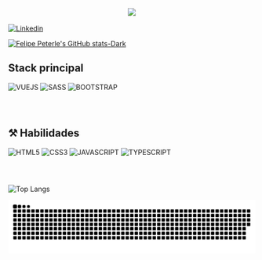 <div align="center">
<img width="70%" src="https://i.imgur.com/w5WC9m1.png" style="max-width: 100%;">
</div>

[![Linkedin](https://img.shields.io/badge/LinkedIn-0077B5?style=for-the-badge&logo=linkedin&logoColor=white)](https://www.linkedin.com/in/felipe-peterle/)

[![Felipe Peterle's GitHub stats-Dark](https://github-readme-stats.vercel.app/api?username=FelipePeterle&show_icons=true&theme=dark#gh-dark-mode-only)](https://github.com/anuraghazra/github-readme-stats#gh-dark-mode-only)

## Stack principal

<div style="padding-bottom:30px">

<a><img alt="VUEJS" src="https://img.shields.io/badge/Vue.js-35495E?style=for-the-badge&logo=vue.js&logoColor=4FC08D"></a>
<a><img alt="SASS" src="https://img.shields.io/badge/Sass-CC6699?style=for-the-badge&logo=sass&logoColor=white"><a>
<a><img alt="BOOTSTRAP" src="https://img.shields.io/badge/Bootstrap-563D7C?style=for-the-badge&logo=bootstrap&logoColor=white"></a>

</div>

## ⚒️ Habilidades

<div style="padding-bottom:30px">

<a><img alt="HTML5" src="https://img.shields.io/badge/HTML5-E34F26?style=for-the-badge&logo=html5&logoColor=white"></a>
<a><img alt="CSS3" src="https://img.shields.io/badge/CSS3-1572B6?style=for-the-badge&logo=css3&logoColor=white"><a>
<a><img alt="JAVASCRIPT" src="https://img.shields.io/badge/JavaScript-323330?style=for-the-badge&logo=javascript&logoColor=F7DF1E"></a>
<a><img alt="TYPESCRIPT" src="https://img.shields.io/badge/TypeScript-007ACC?style=for-the-badge&logo=typescript&logoColor=white"></a>

</div>

![Top Langs](https://github-readme-stats.vercel.app/api/top-langs/?username=FelipePeterle&bg_color=0a0f0b&title_color=39d353&text_color=39d353&border_color=ffffff&border_radius=10)

![Commits](https://raw.githubusercontent.com/IgormBonfim/IgormBonfim/output/github-contribution-grid-snake-dark.svg#gh-dark-mode-only)
